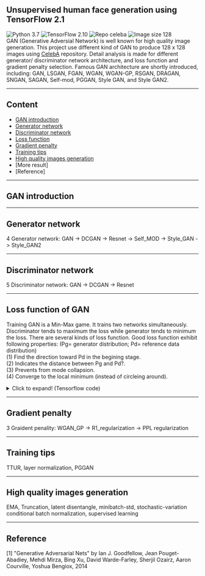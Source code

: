 ## Unsupervised human face generation using TensorFlow 2.1  
![Python 3.7](https://img.shields.io/badge/python-3.7-green.svg?style=plastic)
![TensorFlow 2.10](https://img.shields.io/badge/tensorflow-2.10-green.svg?style=plastic)
![Repo celeba](https://img.shields.io/badge/Repository-CelebA-green.svg?style=plastic)
![Image size 128](https://img.shields.io/badge/Image_size-128x128-green.svg?style=plastic)  
GAN (Generative Adversial Network) is well known for high quality image generation. This project use different kind of GAN to produce 128 x 128 images using [CelebA](https://github.com/RyanWu2233/SAGAN_CelebA/tree/master/CelebA) repository. Detail analysis is made for different generator/ discriminator network architecture, and loss function and gradient penalty selection. Famous GAN architecture are shortly introduced, including: GAN, LSGAN, FGAN, WGAN, WGAN-GP, RSGAN, DRAGAN, SNGAN, SAGAN, Self-mod, PGGAN, Style GAN, and Style GAN2.  

----  
## Content
* [GAN introduction](https://github.com/RyanWu2233/SAGAN_CelebA/blob/master/README.md#gan-introduction)  
* [Generator network](https://github.com/RyanWu2233/SAGAN_CelebA/blob/master/README.md#generator-network)  
* [Discriminator network](https://github.com/RyanWu2233/SAGAN_CelebA/blob/master/README.md#discriminator-network)   
* [Loss function](https://github.com/RyanWu2233/SAGAN_CelebA/blob/master/README.md#loss-function-of-gan)  
* [Gradient penalty](https://github.com/RyanWu2233/SAGAN_CelebA/blob/master/README.md#gradient-penalty)  
* [Training tips](https://github.com/RyanWu2233/SAGAN_CelebA/blob/master/README.md#training-tips)  
* [High quality images generation](https://github.com/RyanWu2233/SAGAN_CelebA/blob/master/README.md#high-quality-images-generation)   
* [More result]  
* [Reference]  

----  
## GAN introduction

----  
## Generator network  
4 Generator network: GAN -> DCGAN -> Resnet -> Self_MOD -> Style_GAN -> Style_GAN2  
 

----  
## Discriminator network  
5 Discriminator network: GAN -> DCGAN -> Resnet  

----
## Loss function of GAN  
Training GAN is a Min-Max game. It trains two networks simultaneously. Discriminator tends to maximum the loss while generator tends to minimum the loss. There are several kinds of loss function. Good loss function exhibit following properties: (Pg= generator distribution; Pd= reference data distribution)  
(1) Find the direction toward Pd in the begining stage.  
(2) Indicates the distance between Pg and Pd?.  
(3) Prevents from mode collapsion.  
(4) Converge to the local minimum (instead of circleing around).  
<details>
  <summary>Click to expand! (Tensorflow code) </summary>
  
  ## Heading
  1. A numbered
  2. list
     * With some
     * Sub bullets
     
  2 Loss function: GAN->fGAN->WGAN->DRAGAN  

</details> 

----  
## Gradient penalty  
3 Graident penality: WGAN_GP -> R1_regularization -> PPL regularization  

----  
## Training tips  
TTUR, layer normalization, PGGAN

----  
## High quality images generation
EMA, Truncation, latent disentangle, minibatch-std, stochastic-variation
conditional batch normalization, supervised learning

----
## Reference

[1] "Generative Adversarial Nets"  by Ian J. Goodfellow, Jean Pouget-Abadiey, Mehdi Mirza, Bing Xu, David Warde-Farley,
Sherjil Ozairz, Aaron Courville, Yoshua Bengiox, 2014  




